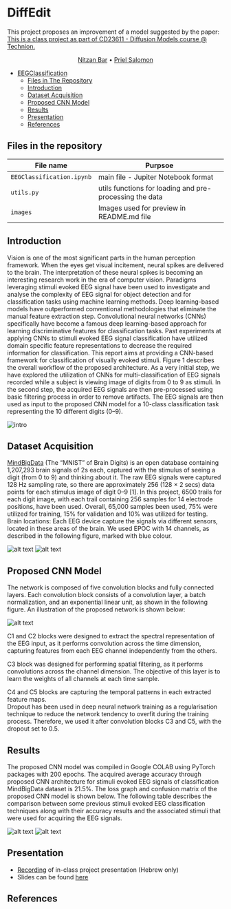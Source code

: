# DiffEdit

This project proposes an improvement of a model suggested by the paper:   <a href="[https://www.linkedin.com/in/nitzan-bar-9ab896146/](https://arxiv.org/abs/2210.11427)">
This is a class project as part of CD23611 - Diffusion Models course @ Technion.  

<p align="center">
    <a href="https://www.linkedin.com/in/nitzan-bar-9ab896146/">Nitzan Bar</a>  •  
    <a href="https://www.linkedin.com/in/priel-salomon-a6782a1b/">Priel Salomon</a>
</p>


- [EEGClassification](#eeg-classification)
  * [Files in The Repository](#files-in-the-repository)
  * [Introduction](#introduction)
  * [Dataset Acquisition](#dataset-acquisition) 
  * [Proposed CNN Model](#proposed-cnn-model)
  * [Results](#results)
  * [Presentation](#presentation)
  * [References](#references)



## Files in the repository
|File name         | Purpsoe |
|----------------------|------|
|`EEGClassification.ipynb`| main file - Jupiter Notebook format|
|`utils.py`| utils functions for loading and pre-processing the data|
|`images`| Images used for preview in README.md file|



## Introduction
Vision is one of the most significant parts in the human perception framework. When the eyes get visual incitement, neural spikes are delivered to the brain. The interpretation of these neural spikes is becoming an interesting research work in the era of computer vision. Paradigms leveraging stimuli evoked EEG signal have been used to investigate and analyse the complexity of EEG signal for object detection and for classification tasks using machine learning methods. 
Deep learning-based models have outperformed conventional methodologies that eliminate the manual feature extraction step. Convolutional neural networks (CNNs) specifically have become a famous deep learning-based approach for learning discriminative features for classification tasks. Past experiments at applying CNNs to stimuli evoked EEG signal classification have utilized domain specific feature representations to decrease the required information for classification. 
This report aims at providing a CNN-based framework for classification of visually evoked stimuli. Figure 1 describes the overall workflow of the proposed architecture. 
As a very initial step, we have explored the utilization of CNNs for multi-classification of EEG signals recorded while a subject is viewing image of digits from 0 to 9 as stimuli. In the second step, the acquired EEG signals are then pre-processed using basic filtering process in order to remove artifacts. The EEG signals are then used as input to the proposed CNN model for a 10-class classification task representing the 10 different digits (0–9). 

![intro](https://github.com/NitzanShitrit/EEGClassification/blob/main/images/intro.PNG)



## Dataset Acquisition
[MindBigData](http://www.mindbigdata.com/) (The “MNIST” of Brain Digits) is an open database containing 1,207,293 brain signals of 2s each, captured with the stimulus of seeing a digit (from 0 to 9) and thinking about it. The raw EEG signals were captured 128 Hz sampling rate, so there are approximately 256 (128 × 2 secs) data points for each stimulus image of digit 0–9 [1]. In this project, 6500 trails for each digit image, with each trail containing 256 samples for 14 electrode positions, have been used. Overall, 65,000 samples been used, 75% were utilized for training, 15% for validation and 10% was utilized for testing.
Brain locations:
Each EEG device capture the signals via different sensors, located in these areas of the brain.
We used EPOC with 14 channels, as described in the following figure, marked with blue colour.

![alt text](https://github.com/NitzanShitrit/EEGClassification/blob/main/images/brain.PNG)
![alt text](https://github.com/NitzanShitrit/EEGClassification/blob/main/images/signals.PNG)



## Proposed CNN Model
The network is composed of five convolution blocks and fully connected layers. Each convolution block consists of a convolution layer, a batch normalization, and an exponential linear unit, as shown in the following figure. 
An illustration of the proposed network is shown below:

![alt text](https://github.com/NitzanShitrit/EEGClassification/blob/main/images/cnn.PNG)

C1 and C2 blocks were designed to extract the spectral representation of the EEG input, as it performs convolution across the time dimension, capturing features from each EEG channel independently from the others.

C3 block was designed for performing spatial filtering, as it performs convolutions across the channel dimension. The objective of this layer is to learn the weights of all channels at each time sample.

C4 and C5 blocks are capturing the temporal patterns in each extracted feature maps.  
Dropout has been used in deep neural network training as a regularisation technique to reduce the network tendency to overfit during the training process. 
Therefore, we used it after convolution blocks C3 and C5, with the dropout set to 0.5.



## Results
The proposed CNN model was compiled in Google COLAB using PyTorch packages with 200 epochs. 
The acquired average accuracy through proposed CNN architecture for stimuli evoked EEG signals of classification MindBigData dataset is 21.5%. 
The loss graph and confusion matrix of the proposed CNN model is shown below.
The following table describes the comparison between some previous stimuli evoked EEG classification techniques along with their accuracy results and the associated stimuli that were used for acquiring the EEG signals. 

![alt text](https://github.com/NitzanShitrit/EEGClassification/blob/main/images/graphs.PNG)
![alt text](https://github.com/NitzanShitrit/EEGClassification/blob/main/images/table.PNG)



## Presentation
- [Recording](https://youtu.be/V5hxXmG1A9U) of in-class project presentation (Hebrew only)
- Slides can be found [here](https://github.com/NitzanShitrit/EEGClassification/blob/main/slides.pptx)


## References
